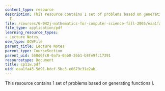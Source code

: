 ```yaml
---
content_type: resource
description: This resource contains 1 set of problems based on generating functions
  I.
file: /courses/6-042j-mathematics-for-computer-science-fall-2005/eaa1fa455d91bdef5bc3e0679c31e2ab_cp11w.pdf
file_type: application/pdf
learning_resource_types:
- Lecture Notes
ocw_type: OCWFile
parent_title: Lecture Notes
parent_type: CourseSection
parent_uid: 560d0fc0-0a7a-0ab0-26b1-b8fe9fc17391
resourcetype: Document
title: cp11w.pdf
uid: eaa1fa45-5d91-bdef-5bc3-e0679c31e2ab
---
```

This resource contains 1 set of problems based on generating functions I.

